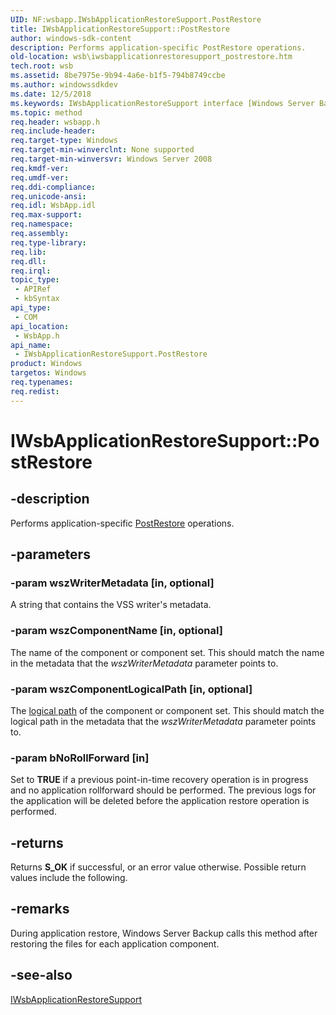 ```yaml
---
UID: NF:wsbapp.IWsbApplicationRestoreSupport.PostRestore
title: IWsbApplicationRestoreSupport::PostRestore
author: windows-sdk-content
description: Performs application-specific PostRestore operations.
old-location: wsb\iwsbapplicationrestoresupport_postrestore.htm
tech.root: wsb
ms.assetid: 8be7975e-9b94-4a6e-b1f5-794b8749ccbe
ms.author: windowssdkdev
ms.date: 12/5/2018
ms.keywords: IWsbApplicationRestoreSupport interface [Windows Server Backup],PostRestore method, IWsbApplicationRestoreSupport.PostRestore, IWsbApplicationRestoreSupport::PostRestore, PostRestore, PostRestore method [Windows Server Backup], PostRestore method [Windows Server Backup],IWsbApplicationRestoreSupport interface, wsb.iwsbapplicationrestoresupport_postrestore, wsbapp/IWsbApplicationRestoreSupport::PostRestore
ms.topic: method
req.header: wsbapp.h
req.include-header: 
req.target-type: Windows
req.target-min-winverclnt: None supported
req.target-min-winversvr: Windows Server 2008
req.kmdf-ver: 
req.umdf-ver: 
req.ddi-compliance: 
req.unicode-ansi: 
req.idl: WsbApp.idl
req.max-support: 
req.namespace: 
req.assembly: 
req.type-library: 
req.lib: 
req.dll: 
req.irql: 
topic_type:
 - APIRef
 - kbSyntax
api_type:
 - COM
api_location:
 - WsbApp.h
api_name:
 - IWsbApplicationRestoreSupport.PostRestore
product: Windows
targetos: Windows
req.typenames: 
req.redist: 
---
```


# IWsbApplicationRestoreSupport::PostRestore


## -description


Performs application-specific <a href="https://msdn.microsoft.com/44279c0e-17f4-4109-bc12-af9064cd321e">PostRestore</a> operations.


## -parameters




### -param wszWriterMetadata [in, optional]

A string that contains the VSS writer's metadata.


### -param wszComponentName [in, optional]

The name of the component or component set. This should match the name in the metadata that the <i>wszWriterMetadata</i> parameter points to.


### -param wszComponentLogicalPath [in, optional]

The <a href="https://msdn.microsoft.com/663c8ca9-8f5b-48bd-af2d-b2d90de9e492">logical path</a> of the component or component set. This should match the logical path in the metadata that the <i>wszWriterMetadata</i> parameter points to.


### -param bNoRollForward [in]

Set to <b>TRUE</b> if a previous point-in-time recovery operation is in progress and no application rollforward should be performed. The previous logs for the application will be deleted before the application restore operation is performed.


## -returns



Returns <b>S_OK</b> if successful, or an error value otherwise. Possible return values include the following.




## -remarks



During application restore, Windows Server Backup calls this method after restoring the files for each application component.




## -see-also




<a href="https://msdn.microsoft.com/694f9b4d-0ca8-4dbe-829c-6ac18c9aa140">IWsbApplicationRestoreSupport</a>
 

 

